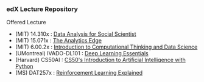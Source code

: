 ### edX Lecture Repository
Offered Lecture
- (MIT) 14.310x : [Data Analysis for Social Scientist](https://www.edx.org/course/data-analysis-for-social-scientists)
- (MIT) 15.071x : [The Analytics Edge](https://www.edx.org/course/the-analytics-edge)
- (MIT) 6.00.2x : [Introduction to Computational Thinking and Data Science](https://www.edx.org/course/introduction-to-computational-thinking-and-data-4)
- (UMontreal) IVADO-DL101 : [Deep Learning Essentials](https://www.edx.org/course/deep-learning-essentials)
- (Harvard) CS50AI : [CS50's Introduction to Artificial Intelligence with Python](https://www.edx.org/course/cs50s-introduction-to-artificial-intelligence-with-python)
- (MS) DAT257x : [Reinforcement Learning Explained](https://www.edx.org/course/reinforcement-learning-explained-2)